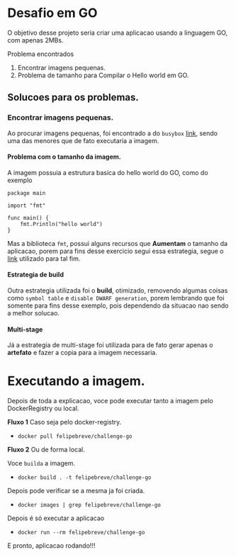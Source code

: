 # Desafio em GO

O objetivo desse projeto seria criar uma aplicacao usando a linguagem GO, com apenas 2MBs.

Problema encontrados

1. Encontrar imagens pequenas.
1. Problema de tamanho para Compilar o Hello world em GO.

## Solucoes para os problemas.

### Encontrar imagens pequenas.

Ao procurar imagens pequenas, foi encontrado a do `busybox` [link](https://hub.docker.com/_/busybox/tags?page=1&name=1.29-uclibc), sendo uma das menores que de fato executaria a imagem.

#### Problema com o tamanho da imagem.

A imagem possuia a estrutura basica do hello world do GO, como do exemplo

```
package main

import "fmt"

func main() {
    fmt.Println("hello world")
}
```

Mas a biblioteca `fmt`, possui alguns recursos que **Aumentam** o tamanho da aplicacao, porem para fins desse exercicio segui essa estrategia, segue o [link](https://stackoverflow.com/questions/3861634/how-to-reduce-go-compiled-file-size) utilizado para tal fim.

#### Estrategia de build

Outra estrategia utilizada foi o **build**, otimizado, removendo algumas coisas como `symbol table` e `disable DWARF generation`, porem lembrando que foi somente para fins desse exemplo, pois dependendo da situacao nao sendo a melhor solucao.

#### Multi-stage

Já a estrategia de multi-stage foi utilizada para de fato gerar apenas o **artefato** e fazer a copia para a imagem necessaria.

# Executando a imagem.

Depois de toda a explicacao, voce pode executar tanto a imagem pelo DockerRegistry ou local.

**Fluxo 1** Caso seja pelo docker-registry.

- `docker pull felipebreve/challenge-go`

**Fluxo 2** Ou de forma local.

Voce `builda` a imagem.

- `docker build . -t felipebreve/challenge-go`

Depois pode verificar se a mesma ja foi criada.

- `docker images | grep felipebreve/challenge-go`

Depois é só executar a aplicacao

- `docker run --rm felipebreve/challenge-go`

E pronto, aplicacao rodando!!!
